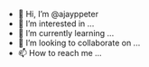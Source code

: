 - 👋 Hi, I’m @ajayppeter
- 👀 I’m interested in ...
- 🌱 I’m currently learning ...
- 💞️ I’m looking to collaborate on ...
- 📫 How to reach me ...

<!---
ajayppeter/ajayppeter is a ✨ special ✨ repository because its `README.md` (this file) appears on your GitHub profile.
You can click the Preview link to take a look at your changes.
--->
